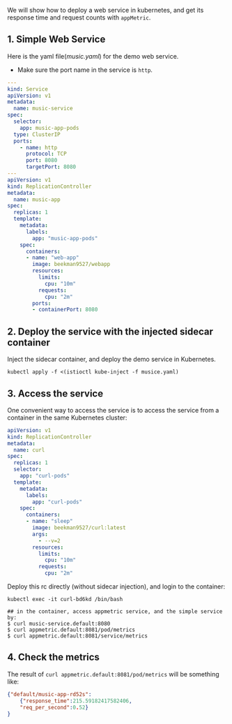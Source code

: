 We will show how to deploy a web service in kubernetes, and get its response time and request counts with `appMetric`.

## 1. Simple Web Service
Here is the yaml file(*music.yaml*) for the demo web service.

* Make sure the port name in the service is `http`. 


```yaml
---
kind: Service
apiVersion: v1
metadata:
  name: music-service
spec:
  selector:
    app: music-app-pods
  type: ClusterIP
  ports:
    - name: http
      protocol: TCP
      port: 8080
      targetPort: 8080
---
apiVersion: v1
kind: ReplicationController
metadata:
  name: music-app
spec:
  replicas: 1
  template:
    metadata:
      labels:
        app: "music-app-pods"
    spec:
      containers:
      - name: "web-app"
        image: beekman9527/webapp
        resources:
          limits:
            cpu: "10m"
          requests:
            cpu: "2m"
        ports: 
        - containerPort: 8080
```

## 2. Deploy the service with the injected sidecar container
Inject the sidecar container, and deploy the demo service in Kubernetes.
```console
kubectl apply -f <(istioctl kube-inject -f musice.yaml)
```

## 3. Access the service
One convenient way to access the service is to access the service from a container in the same Kubernetes cluster:
```yaml
apiVersion: v1
kind: ReplicationController
metadata:
  name: curl
spec:
  replicas: 1
  selector:
    app: "curl-pods"
  template:
    metadata:
      labels:
        app: "curl-pods"
    spec:
      containers:
      - name: "sleep"
        image: beekman9527/curl:latest
        args:
          - --v=2
        resources:
          limits:
            cpu: "10m"
          requests:
            cpu: "2m"
```

Deploy this rc directly (without sidecar injection), and login to the container:
```console
kubectl exec -it curl-bd6kd /bin/bash

## in the container, access appmetric service, and the simple service by:
$ curl music-service.default:8080
$ curl appmetric.default:8081/pod/metrics
$ curl appmetric.default:8081/service/metrics
```


## 4. Check the metrics
The result of `curl appmetric.default:8081/pod/metrics`  will be something like:
```json
{"default/music-app-rd52s":
    {"response_time":215.59182417582406,
    "req_per_second":0.52}
}
```
